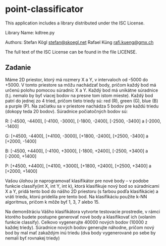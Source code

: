 # point-classificator

This application includes a library distributed under the ISC License.

Library Name: kdtree.py

Authors: Stefan Kögl <stefan@skoegl.net>
         Rafael Küng <rafi.kueng@gmx.ch>
        
The full text of the ISC License can be found in the file LICENSE.


## Zadanie
Máme 2D priestor, ktorý má rozmery X a Y, v intervaloch od -5000 do +5000. V tomto priestore sa môžu nachádzať body, pričom každý bod má určenú polohu pomocou súradníc X a Y. Každý bod má unikátne súradnice (t.j. nemalo by byť viacej bodov na presne tom istom mieste). Každý bod patrí do jednej zo 4 tried, pričom tieto triedy sú: red (R), green (G), blue (B) a purple (P). Na začiatku sa v priestore nachádza 5 bodov pre každú triedu (dokopy teda 20 bodov). Súradnice počiatočných bodov sú:

R: [-4500, -4400], [-4100, -3000], [-1800, -2400], [-2500, -3400] a [-2000, -1400]

G: [+4500, -4400], [+4100, -3000], [+1800, -2400], [+2500, -3400] a [+2000, -1400]

B: [-4500, +4400], [-4100, +3000], [-1800, +2400], [-2500, +3400] a [-2000, +1400]

P: [+4500, +4400], [+4100, +3000], [+1800, +2400], [+2500, +3400] a [+2000, +1400]

Vašou úlohou je naprogramovať klasifikátor pre nové body – v podobe funkcie classify(int X, int Y, int k), ktorá klasifikuje nový bod so súradnicami X a Y, pridá tento bod do nášho 2D priestoru (s farbou podľa klasifikácie) a vráti triedu, ktorú pridelila pre tento bod. Na klasifikáciu použite k-NN algoritmus, pričom k môže byť 1, 3, 7 alebo 15.

Na demonštráciu Vášho klasifikátora vytvorte testovacie prostredie, v rámci ktorého budete postupne generovať nové body a klasifikovať ich (volaním funkcie classify). Celkovo vygenerujte 40000 nových bodov (10000 z každej triedy). Súradnice nových bodov generujte náhodne, pričom nový bod by mal mať zakaždým inú triedu (dva body vygenerované po sebe by nemali byť rovnakej triedy)
